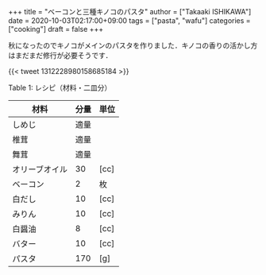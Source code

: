 +++
title = "ベーコンと三種キノコのパスタ"
author = ["Takaaki ISHIKAWA"]
date = 2020-10-03T02:17:00+09:00
tags = ["pasta", "wafu"]
categories = ["cooking"]
draft = false
+++

秋になったのでキノコがメインのパスタを作りました．キノコの香りの活かし方はまだまだ修行が必要そうです．

{{< tweet 1312228980158685184 >}}

<div class="table-caption">
  <span class="table-number">Table 1</span>:
  レシピ（材料・二皿分）
</div>

| 材料    | 分量 | 単位 |
|-------|----|----|
| しめじ  | 適量 |      |
| 椎茸    | 適量 |      |
| 舞茸    | 適量 |      |
| オリーブオイル | 30  | [cc] |
| ベーコン | 2   | 枚   |
| 白だし  | 10  | [cc] |
| みりん  | 10  | [cc] |
| 白醤油  | 8   | [cc] |
| バター  | 10  | [cc] |
| パスタ  | 170 | [g]  |
